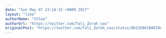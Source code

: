 ```yaml
---
date: "Sun May 07 23:14:32 +0000 2017"
layout: "like"
authorName: "Chloe"
authorUrl: "https://twitter.com/Tali_Zorah_vas"
originalPost: "https://twitter.com/Tali_Zorah_vas/status/861358618867888128"
---
```

